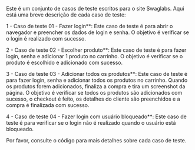 Este é um conjunto de casos de teste escritos para o site Swaglabs. Aqui está uma breve descrição de cada caso de teste:




1 - Caso de teste 01 - Fazer login**: Este caso de teste é para abrir o navegador e preencher os dados de login e senha. O objetivo é verificar se o login é realizado com sucesso.

2 - Caso de teste 02 - Escolher produto**: Este caso de teste é para fazer login, senha e adicionar 1 produto no carrinho. O objetivo é verificar se o produto é escolhido e adicionado com sucesso.

3 - Caso de teste 03 - Adicionar todos os produtos**: Este caso de teste é para fazer login, senha e adicionar todos os produtos no carrinho. Quando os produtos forem adicionados, finaliza a compra e tira um screenshot da página. O objetivo é verificar se todos os produtos são adicionados com sucesso, o checkout é feito, os detalhes do cliente são preenchidos e a compra é finalizada com sucesso.

4 - Caso de teste 04 - Fazer login com usuário bloqueado**: Este caso de teste é para verificar se o login não é realizado quando o usuário está bloqueado.

Por favor, consulte o código para mais detalhes sobre cada caso de teste.
